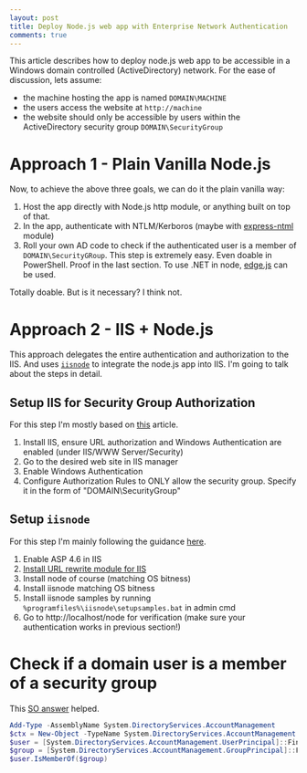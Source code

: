 ```yaml
---
layout: post
title: Deploy Node.js web app with Enterprise Network Authentication
comments: true
---
```


This article describes how to deploy node.js web app to be accessible in a Windows domain controlled (ActiveDirectory) network. For the ease of
discussion, lets assume:

* the machine hosting the app is named `DOMAIN\MACHINE`
* the users access the website at `http://machine`
* the website should only be accessible by users within the ActiveDirectory security group `DOMAIN\SecurityGroup`

# Approach 1 - Plain Vanilla Node.js
Now, to achieve the above three goals, we can do it the plain vanilla way:

1. Host the app directly with Node.js http module, or anything built on top of that.
2. In the app, authenticate with NTLM/Kerboros (maybe with [express-ntml](https://github.com/einfallstoll/express-ntlm) module)
3. Roll your own AD code to check if the authenticated user is a member of `DOMAIN\SecurityGRoup`. This step is extremely easy. Even doable in PowerShell. Proof in the last section. To use .NET in node, [edge.js](http://tjanczuk.github.io/edge/) can be used.

Totally doable. But is it necessary? I think not.


# Approach 2 - IIS + Node.js

This approach delegates the entire authentication and authorization to the IIS. And uses [`iisnode`](https://github.com/tjanczuk/iisnode) to integrate the node.js app into IIS. I'm going to talk about the steps in detail. 

## Setup IIS for Security Group Authorization

For this step I'm mostly based on [this](http://serverfault.com/a/721855/309638) article. 

1. Install IIS, ensure URL authorization and Windows Authentication are enabled (under IIS/WWW Server/Security)
2. Go to the desired web site in IIS manager
3. Enable Windows Authentication
4. Configure Authorization Rules to ONLY allow the security group. Specify it in the form of "DOMAIN\SecurityGroup"


## Setup `iisnode`

For this step I'm mainly following the guidance [here](https://github.com/tjanczuk/iisnode).

1. Enable ASP 4.6 in IIS
2. [Install URL rewrite module for IIS](http://www.iis.net/download/URLRewrite)
3. Install node of course (matching OS bitness)
4. Install iisnode matching OS bitness
5. Install iisnode samples by running `%programfiles%\iisnode\setupsamples.bat` in admin cmd
6. Go to http://localhost/node for verification (make sure your authentication works in previous section!)


# Check if a domain user is a member of a security group

This [SO answer](http://stackoverflow.com/a/12029478/695964) helped.

```PowerShell
Add-Type -AssemblyName System.DirectoryServices.AccountManagement
$ctx = New-Object -TypeName System.DirectoryServices.AccountManagement.PrincipalContext -ArgumentList ([System.DirectoryServices.AccountManagement.ContextType]::Domain,"DOMAIN")
$user = [System.DirectoryServices.AccountManagement.UserPrincipal]::FindByIdentity($ctx, "user")
$group = [System.DirectoryServices.AccountManagement.GroupPrincipal]::FindByIdentity($ctx, "SecurityGroup")
$user.IsMemberOf($group)
```
